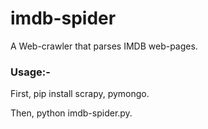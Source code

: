 # imdb-spider
A Web-crawler that parses IMDB web-pages.

### Usage:-
First, pip install scrapy, pymongo.

Then, python imdb-spider.py.
